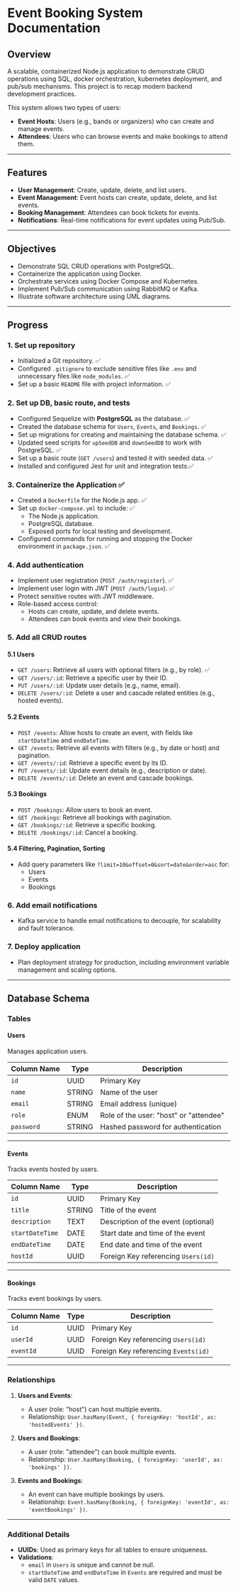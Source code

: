 # Event Booking System Documentation

## Overview
A scalable, containerized Node.js application to demonstrate CRUD operations using SQL, docker orchestration, kubernetes deployment, and pub/sub mechanisms. This project is to recap modern backend development practices.

This system allows two types of users:
- **Event Hosts**: Users (e.g., bands or organizers) who can create and manage events.
- **Attendees**: Users who can browse events and make bookings to attend them.

---

## Features
- **User Management**: Create, update, delete, and list users.
- **Event Management**: Event hosts can create, update, delete, and list events.
- **Booking Management**: Attendees can book tickets for events.
- **Notifications**: Real-time notifications for event updates using Pub/Sub.

---

## Objectives
- Demonstrate SQL CRUD operations with PostgreSQL.
- Containerize the application using Docker.
- Orchestrate services using Docker Compose and Kubernetes.
- Implement Pub/Sub communication using RabbitMQ or Kafka.
- Illustrate software architecture using UML diagrams.

---

## Progress

### 1. Set up repository
- Initialized a Git repository. ✅
- Configured `.gitignore` to exclude sensitive files like `.env` and unnecessary files like `node_modules`. ✅
- Set up a basic `README` file with project information. ✅

### 2. Set up DB, basic route, and tests
- Configured Sequelize with **PostgreSQL** as the database. ✅
- Created the database schema for `Users`, `Events`, and `Bookings`. ✅
- Set up migrations for creating and maintaining the database schema. ✅
- Updated seed scripts for `upSeedDB` and `downSeedDB` to work with PostgreSQL. ✅
- Set up a basic route (`GET /users`) and tested it with seeded data. ✅
- Installed and configured Jest for unit and integration tests.✅

### 3. Containerize the Application ✅
- Created a `Dockerfile` for the Node.js app. ✅
- Set up `docker-compose.yml` to include: ✅
  - The Node.js application.
  - PostgreSQL database.
  - Exposed ports for local testing and development.
- Configured commands for running and stopping the Docker environment in `package.json`. ✅

### 4. Add authentication
- Implement user registration (`POST /auth/register`). ✅
- Implement user login with JWT (`POST /auth/login`). ✅
- Protect sensitive routes with JWT middleware.
- Role-based access control:
  - Hosts can create, update, and delete events.
  - Attendees can book events and view their bookings.

### 5. Add all CRUD routes
#### 5.1 Users
- `GET /users`: Retrieve all users with optional filters (e.g., by role). ✅
- `GET /users/:id`: Retrieve a specific user by their ID.
- `PUT /users/:id`: Update user details (e.g., name, email).
- `DELETE /users/:id`: Delete a user and cascade related entities (e.g., hosted events).

#### 5.2 Events
- `POST /events`: Allow hosts to create an event, with fields like `startDateTime` and `endDateTime`.
- `GET /events`: Retrieve all events with filters (e.g., by date or host) and pagination.
- `GET /events/:id`: Retrieve a specific event by its ID.
- `PUT /events/:id`: Update event details (e.g., description or date).
- `DELETE /events/:id`: Delete an event and cascade bookings.

#### 5.3 Bookings
- `POST /bookings`: Allow users to book an event.
- `GET /bookings`: Retrieve all bookings with pagination.
- `GET /bookings/:id`: Retrieve a specific booking.
- `DELETE /bookings/:id`: Cancel a booking.

#### 5.4 Filtering, Pagination, Sorting
- Add query parameters like `?limit=10&offset=0&sort=date&order=asc` for:
  - Users
  - Events
  - Bookings

### 6. Add email notifications
- Kafka service to handle email notifications to decouple, for scalability and fault tolerance.

### 7. Deploy application
- Plan deployment strategy for production, including environment variable management and scaling options.


---

## **Database Schema**

### **Tables**

#### **Users**
Manages application users.

| Column Name | Type   | Description                           |
|-------------|--------|---------------------------------------|
| `id`        | UUID   | Primary Key                          |
| `name`      | STRING | Name of the user                     |
| `email`     | STRING | Email address (unique)               |
| `role`      | ENUM   | Role of the user: "host" or "attendee"|
| `password`	| STRING | Hashed password for authentication    |

---

#### **Events**
Tracks events hosted by users.

| Column Name       | Type   | Description                              |
|-------------------|--------|------------------------------------------|
| `id`              | UUID   | Primary Key                              |
| `title`           | STRING | Title of the event                      |
| `description`     | TEXT   | Description of the event (optional)     |
| `startDateTime`   | DATE   | Start date and time of the event        |
| `endDateTime`     | DATE   | End date and time of the event          |
| `hostId`          | UUID   | Foreign Key referencing `Users(id)`     |

---

#### **Bookings**
Tracks event bookings by users.

| Column Name | Type   | Description                              |
|-------------|--------|------------------------------------------|
| `id`        | UUID   | Primary Key                              |
| `userId`    | UUID   | Foreign Key referencing `Users(id)`     |
| `eventId`   | UUID   | Foreign Key referencing `Events(id)`    |

---

### **Relationships**

1. **Users and Events**:
   - A user (role: "host") can host multiple events.
   - Relationship: `User.hasMany(Event, { foreignKey: 'hostId', as: 'hostedEvents' })`.

2. **Users and Bookings**:
   - A user (role: "attendee") can book multiple events.
   - Relationship: `User.hasMany(Booking, { foreignKey: 'userId', as: 'bookings' })`.

3. **Events and Bookings**:
   - An event can have multiple bookings by users.
   - Relationship: `Event.hasMany(Booking, { foreignKey: 'eventId', as: 'eventBookings' })`.

---

### **Additional Details**
- **UUIDs**: Used as primary keys for all tables to ensure uniqueness.
- **Validations**:
  - `email` in `Users` is unique and cannot be null.
  - `startDateTime` and `endDateTime` in `Events` are required and must be valid `DATE` values.
